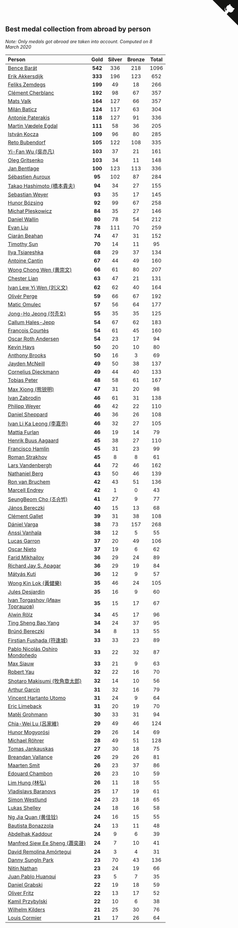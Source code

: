 ## Best medal collection from abroad by person

*Note: Only medals got abroad are taken into account.*
*Computed on  8 March 2020*

| Person | Gold | Silver | Bronze | Total |
| :--- | :--: | :--: | :--: | :--: |
| [Bence Barát](https://www.worldcubeassociation.org/persons/2008BARA01) | **542** | 336 | 218 | 1096 |
| [Erik Akkersdijk](https://www.worldcubeassociation.org/persons/2005AKKE01) | **333** | 196 | 123 | 652 |
| [Feliks Zemdegs](https://www.worldcubeassociation.org/persons/2009ZEMD01) | **199** | 49 | 18 | 266 |
| [Clément Cherblanc](https://www.worldcubeassociation.org/persons/2014CHER05) | **192** | 98 | 67 | 357 |
| [Mats Valk](https://www.worldcubeassociation.org/persons/2007VALK01) | **164** | 127 | 66 | 357 |
| [Milán Baticz](https://www.worldcubeassociation.org/persons/2005BATI01) | **124** | 117 | 63 | 304 |
| [Antonie Paterakis](https://www.worldcubeassociation.org/persons/2012PATE01) | **118** | 127 | 91 | 336 |
| [Martin Vædele Egdal](https://www.worldcubeassociation.org/persons/2013EGDA02) | **111** | 58 | 36 | 205 |
| [István Kocza](https://www.worldcubeassociation.org/persons/2005KOCZ01) | **109** | 96 | 80 | 285 |
| [Reto Bubendorf](https://www.worldcubeassociation.org/persons/2012BUBE01) | **105** | 122 | 108 | 335 |
| [Yi-Fan Wu (吳亦凡)](https://www.worldcubeassociation.org/persons/2010WUIF01) | **103** | 37 | 21 | 161 |
| [Oleg Gritsenko](https://www.worldcubeassociation.org/persons/2011GRIT01) | **103** | 34 | 11 | 148 |
| [Jan Bentlage](https://www.worldcubeassociation.org/persons/2010BENT01) | **100** | 123 | 113 | 336 |
| [Sébastien Auroux](https://www.worldcubeassociation.org/persons/2008AURO01) | **95** | 102 | 87 | 284 |
| [Takao Hashimoto (橋本貴夫)](https://www.worldcubeassociation.org/persons/2007HASH01) | **94** | 34 | 27 | 155 |
| [Sebastian Weyer](https://www.worldcubeassociation.org/persons/2010WEYE02) | **93** | 35 | 17 | 145 |
| [Hunor Bózsing](https://www.worldcubeassociation.org/persons/2009BOZS01) | **92** | 99 | 67 | 258 |
| [Michał Pleskowicz](https://www.worldcubeassociation.org/persons/2009PLES01) | **84** | 35 | 27 | 146 |
| [Daniel Wallin](https://www.worldcubeassociation.org/persons/2013WALL03) | **80** | 78 | 54 | 212 |
| [Evan Liu](https://www.worldcubeassociation.org/persons/2009LIUE01) | **78** | 111 | 70 | 259 |
| [Ciarán Beahan](https://www.worldcubeassociation.org/persons/2012BEAH01) | **74** | 47 | 31 | 152 |
| [Timothy Sun](https://www.worldcubeassociation.org/persons/2007SUNT01) | **70** | 14 | 11 | 95 |
| [Ilya Tsiareshka](https://www.worldcubeassociation.org/persons/2012TERE01) | **68** | 29 | 37 | 134 |
| [Antoine Cantin](https://www.worldcubeassociation.org/persons/2010CANT02) | **67** | 44 | 49 | 160 |
| [Wong Chong Wen (黄崇文)](https://www.worldcubeassociation.org/persons/2014WENW01) | **66** | 61 | 80 | 207 |
| [Chester Lian](https://www.worldcubeassociation.org/persons/2009LIAN03) | **63** | 47 | 21 | 131 |
| [Ivan Lew Yi Wen (刘义文)](https://www.worldcubeassociation.org/persons/2012WENI01) | **62** | 62 | 40 | 164 |
| [Olivér Perge](https://www.worldcubeassociation.org/persons/2007PERG01) | **59** | 66 | 67 | 192 |
| [Matic Omulec](https://www.worldcubeassociation.org/persons/2010OMUL02) | **57** | 56 | 64 | 177 |
| [Jong-Ho Jeong (정종호)](https://www.worldcubeassociation.org/persons/2008JONG03) | **55** | 35 | 35 | 125 |
| [Callum Hales-Jepp](https://www.worldcubeassociation.org/persons/2012HALE01) | **54** | 67 | 62 | 183 |
| [François Courtès](https://www.worldcubeassociation.org/persons/2008COUR01) | **54** | 61 | 45 | 160 |
| [Oscar Roth Andersen](https://www.worldcubeassociation.org/persons/2008ANDE02) | **54** | 23 | 17 | 94 |
| [Kevin Hays](https://www.worldcubeassociation.org/persons/2009HAYS01) | **50** | 20 | 10 | 80 |
| [Anthony Brooks](https://www.worldcubeassociation.org/persons/2008SEAR01) | **50** | 16 | 3 | 69 |
| [Jayden McNeill](https://www.worldcubeassociation.org/persons/2012MCNE01) | **49** | 50 | 38 | 137 |
| [Cornelius Dieckmann](https://www.worldcubeassociation.org/persons/2009DIEC01) | **49** | 44 | 40 | 133 |
| [Tobias Peter](https://www.worldcubeassociation.org/persons/2014PETE03) | **48** | 58 | 61 | 167 |
| [Max Xiong (熊锐明)](https://www.worldcubeassociation.org/persons/2015XION03) | **47** | 31 | 20 | 98 |
| [Ivan Zabrodin](https://www.worldcubeassociation.org/persons/2012ZABR01) | **46** | 61 | 31 | 138 |
| [Philipp Weyer](https://www.worldcubeassociation.org/persons/2010WEYE01) | **46** | 42 | 22 | 110 |
| [Daniel Sheppard](https://www.worldcubeassociation.org/persons/2009SHEP01) | **46** | 36 | 26 | 108 |
| [Ivan Li Ka Leong (李嘉亮)](https://www.worldcubeassociation.org/persons/2015LEON02) | **46** | 32 | 27 | 105 |
| [Mattia Furlan](https://www.worldcubeassociation.org/persons/2013FURL01) | **46** | 19 | 14 | 79 |
| [Henrik Buus Aagaard](https://www.worldcubeassociation.org/persons/2006BUUS01) | **45** | 38 | 27 | 110 |
| [Francisco Hamlin](https://www.worldcubeassociation.org/persons/2012HAML01) | **45** | 31 | 23 | 99 |
| [Roman Strakhov](https://www.worldcubeassociation.org/persons/2012STRA02) | **45** | 8 | 8 | 61 |
| [Lars Vandenbergh](https://www.worldcubeassociation.org/persons/2003VAND01) | **44** | 72 | 46 | 162 |
| [Nathaniel Berg](https://www.worldcubeassociation.org/persons/2012BERG04) | **43** | 50 | 46 | 139 |
| [Ron van Bruchem](https://www.worldcubeassociation.org/persons/2003BRUC01) | **42** | 43 | 51 | 136 |
| [Marcell Endrey](https://www.worldcubeassociation.org/persons/2007ENDR01) | **42** | 1 | 0 | 43 |
| [SeungBeom Cho (조승범)](https://www.worldcubeassociation.org/persons/2012CHOS01) | **41** | 27 | 9 | 77 |
| [János Bereczki](https://www.worldcubeassociation.org/persons/2018BERE01) | **40** | 15 | 13 | 68 |
| [Clément Gallet](https://www.worldcubeassociation.org/persons/2004GALL02) | **39** | 31 | 38 | 108 |
| [Dániel Varga](https://www.worldcubeassociation.org/persons/2008VARG01) | **38** | 73 | 157 | 268 |
| [Anssi Vanhala](https://www.worldcubeassociation.org/persons/2005VANH01) | **38** | 12 | 5 | 55 |
| [Lucas Garron](https://www.worldcubeassociation.org/persons/2006GARR01) | **37** | 20 | 49 | 106 |
| [Oscar Nieto](https://www.worldcubeassociation.org/persons/2014NIET03) | **37** | 19 | 6 | 62 |
| [Farid Mikhailov](https://www.worldcubeassociation.org/persons/2015MIKH04) | **36** | 29 | 24 | 89 |
| [Richard Jay S. Apagar](https://www.worldcubeassociation.org/persons/2010APAG01) | **36** | 29 | 19 | 84 |
| [Mátyás Kuti](https://www.worldcubeassociation.org/persons/2006KUTI01) | **36** | 12 | 9 | 57 |
| [Wong Kin Lok (黃健樂)](https://www.worldcubeassociation.org/persons/2014LOKW01) | **35** | 46 | 24 | 105 |
| [Jules Desjardin](https://www.worldcubeassociation.org/persons/2010DESJ01) | **35** | 16 | 9 | 60 |
| [Ivan Torgashov (Иван Торгашов)](https://www.worldcubeassociation.org/persons/2011TORG01) | **35** | 15 | 17 | 67 |
| [Alwin Rölz](https://www.worldcubeassociation.org/persons/2016ROLZ01) | **34** | 45 | 17 | 96 |
| [Ting Sheng Bao Yang](https://www.worldcubeassociation.org/persons/2008BAOY01) | **34** | 24 | 37 | 95 |
| [Brúnó Bereczki](https://www.worldcubeassociation.org/persons/2008BERE01) | **34** | 8 | 13 | 55 |
| [Firstian Fushada (符逢城)](https://www.worldcubeassociation.org/persons/2015FUSH01) | **33** | 33 | 23 | 89 |
| [Pablo Nicolás Oshiro Mondoñedo](https://www.worldcubeassociation.org/persons/2010MOND01) | **33** | 22 | 32 | 87 |
| [Max Siauw](https://www.worldcubeassociation.org/persons/2017SIAU02) | **33** | 21 | 9 | 63 |
| [Robert Yau](https://www.worldcubeassociation.org/persons/2009YAUR01) | **32** | 22 | 16 | 70 |
| [Shotaro Makisumi (牧角章太郎)](https://www.worldcubeassociation.org/persons/2003MAKI01) | **32** | 14 | 10 | 56 |
| [Arthur Garcin](https://www.worldcubeassociation.org/persons/2014GARC27) | **31** | 32 | 16 | 79 |
| [Vincent Hartanto Utomo](https://www.worldcubeassociation.org/persons/2010UTOM01) | **31** | 24 | 9 | 64 |
| [Eric Limeback](https://www.worldcubeassociation.org/persons/2007LIME01) | **31** | 20 | 19 | 70 |
| [Matěj Grohmann](https://www.worldcubeassociation.org/persons/2015GROH02) | **30** | 33 | 31 | 94 |
| [Chia-Wei Lu (呂家維)](https://www.worldcubeassociation.org/persons/2007LUCH01) | **29** | 49 | 46 | 124 |
| [Hunor Mogyorósi](https://www.worldcubeassociation.org/persons/2015MOGY01) | **29** | 26 | 14 | 69 |
| [Michael Röhrer](https://www.worldcubeassociation.org/persons/2009ROHR01) | **28** | 49 | 51 | 128 |
| [Tomas Jankauskas](https://www.worldcubeassociation.org/persons/2013JANK02) | **27** | 30 | 18 | 75 |
| [Breandan Vallance](https://www.worldcubeassociation.org/persons/2007VALL01) | **26** | 29 | 26 | 81 |
| [Maarten Smit](https://www.worldcubeassociation.org/persons/2008SMIT04) | **26** | 23 | 37 | 86 |
| [Edouard Chambon](https://www.worldcubeassociation.org/persons/2004CHAM01) | **26** | 23 | 10 | 59 |
| [Lim Hung (林弘)](https://www.worldcubeassociation.org/persons/2016HUNG08) | **26** | 11 | 18 | 55 |
| [Vladislavs Baranovs](https://www.worldcubeassociation.org/persons/2012BARA03) | **25** | 17 | 19 | 61 |
| [Simon Westlund](https://www.worldcubeassociation.org/persons/2008WEST02) | **24** | 23 | 18 | 65 |
| [Lukas Shelley](https://www.worldcubeassociation.org/persons/2016SHEL03) | **24** | 18 | 16 | 58 |
| [Ng Jia Quan (黄佳铨)](https://www.worldcubeassociation.org/persons/2015QUAN03) | **24** | 16 | 15 | 55 |
| [Bautista Bonazzola](https://www.worldcubeassociation.org/persons/2014BONA02) | **24** | 13 | 11 | 48 |
| [Abdelhak Kaddour](https://www.worldcubeassociation.org/persons/2010KADD01) | **24** | 9 | 6 | 39 |
| [Manfred Siew Ee Sheng (蕭奕晟)](https://www.worldcubeassociation.org/persons/2009SIEW03) | **24** | 7 | 10 | 41 |
| [David Remolina Amórtegui](https://www.worldcubeassociation.org/persons/2011AMOR01) | **24** | 3 | 4 | 31 |
| [Danny SungIn Park](https://www.worldcubeassociation.org/persons/2015PARK13) | **23** | 70 | 43 | 136 |
| [Nitin Nathan](https://www.worldcubeassociation.org/persons/2015NATH02) | **23** | 24 | 19 | 66 |
| [Juan Pablo Huanqui](https://www.worldcubeassociation.org/persons/2013HUAN30) | **23** | 5 | 7 | 35 |
| [Daniel Grabski](https://www.worldcubeassociation.org/persons/2010GRAB01) | **22** | 19 | 18 | 59 |
| [Oliver Fritz](https://www.worldcubeassociation.org/persons/2014FRIT02) | **22** | 13 | 17 | 52 |
| [Kamil Przybylski](https://www.worldcubeassociation.org/persons/2016PRZY01) | **22** | 10 | 6 | 38 |
| [Wilhelm Kilders](https://www.worldcubeassociation.org/persons/2010KILD02) | **21** | 25 | 30 | 76 |
| [Louis Cormier](https://www.worldcubeassociation.org/persons/2010CORM02) | **21** | 17 | 26 | 64 |


<a href="https://github.com/jonatanklosko/wca_statistics" class="github-corner" aria-label="View source on Github"><svg width="80" height="80" viewBox="0 0 250 250" style="fill:#151513; color:#fff; position: absolute; top: 0; border: 0; right: 0;" aria-hidden="true"><path d="M0,0 L115,115 L130,115 L142,142 L250,250 L250,0 Z"></path><path d="M128.3,109.0 C113.8,99.7 119.0,89.6 119.0,89.6 C122.0,82.7 120.5,78.6 120.5,78.6 C119.2,72.0 123.4,76.3 123.4,76.3 C127.3,80.9 125.5,87.3 125.5,87.3 C122.9,97.6 130.6,101.9 134.4,103.2" fill="currentColor" style="transform-origin: 130px 106px;" class="octo-arm"></path><path d="M115.0,115.0 C114.9,115.1 118.7,116.5 119.8,115.4 L133.7,101.6 C136.9,99.2 139.9,98.4 142.2,98.6 C133.8,88.0 127.5,74.4 143.8,58.0 C148.5,53.4 154.0,51.2 159.7,51.0 C160.3,49.4 163.2,43.6 171.4,40.1 C171.4,40.1 176.1,42.5 178.8,56.2 C183.1,58.6 187.2,61.8 190.9,65.4 C194.5,69.0 197.7,73.2 200.1,77.6 C213.8,80.2 216.3,84.9 216.3,84.9 C212.7,93.1 206.9,96.0 205.4,96.6 C205.1,102.4 203.0,107.8 198.3,112.5 C181.9,128.9 168.3,122.5 157.7,114.1 C157.9,116.9 156.7,120.9 152.7,124.9 L141.0,136.5 C139.8,137.7 141.6,141.9 141.8,141.8 Z" fill="currentColor" class="octo-body"></path></svg></a><style>.github-corner:hover .octo-arm{animation:octocat-wave 560ms ease-in-out}@keyframes octocat-wave{0%,100%{transform:rotate(0)}20%,60%{transform:rotate(-25deg)}40%,80%{transform:rotate(10deg)}}@media (max-width:500px){.github-corner:hover .octo-arm{animation:none}.github-corner .octo-arm{animation:octocat-wave 560ms ease-in-out}}</style>
